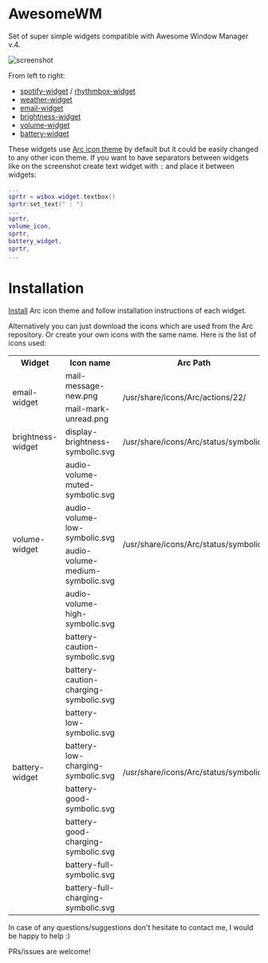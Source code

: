# AwesomeWM

Set of super simple widgets compatible with Awesome Window Manager v.4.

![screenshot](https://github.com/streetturtle/AwesomeWM/blob/master/screenshot.png?raw=true)

From left to right:

- [spotify-widget](https://github.com/streetturtle/AwesomeWM/tree/master/spotify-widget) / [rhythmbox-widget](https://github.com/streetturtle/AwesomeWM/tree/master/rhythmbox-widget)
- [weather-widget](https://github.com/streetturtle/AwesomeWM/tree/master/weather-widget)
- [email-widget](https://github.com/streetturtle/AwesomeWM/tree/master/email-widget)
- [brightness-widget](https://github.com/streetturtle/AwesomeWM/tree/master/brightness-widget)
- [volume-widget](https://github.com/streetturtle/AwesomeWM/tree/master/volume-widget)
- [battery-widget](https://github.com/streetturtle/AwesomeWM/tree/master/battery-widget)

These widgets use [Arc icon theme](https://github.com/horst3180/arc-icon-theme) by default but it could be easily 
changed to any other icon theme. If you want to have separators between widgets like on the screenshot create text widget with ` : ` and place it between widgets:

```lua
...
sprtr = wibox.widget.textbox()
sprtr:set_text(" : ")
...
sprtr,
volume_icon,
sprtr,
battery_widget,
sprtr,
...
```

# Installation

[Install](https://github.com/horst3180/arc-icon-theme#installation) Arc icon theme and follow installation instructions of each widget.

Alternatively you can just download the icons which are used from the Arc repository. Or create your own icons with 
the same name. Here is the list of icons used:

<table>
  <tr>
    <th>Widget</th>
    <th>Icon name</th>
    <th>Arc Path</th>
  </tr>
  <tr>
    <td rowspan="2">email-widget</td>
    <td>mail-message-new.png<br></td>
    <td rowspan="2">/usr/share/icons/Arc/actions/22/</td>
  </tr>
  <tr>
    <td>mail-mark-unread.png</td>
    <td></td>
  </tr>
  <tr>
    <td>brightness-widget</td>
    <td>display-brightness-symbolic.svg</td>
    <td>/usr/share/icons/Arc/status/symbolic/</td>
  </tr>
  <tr>
    <td rowspan="4">volume-widget</td>
    <td>audio-volume-muted-symbolic.svg</td>
    <td rowspan="4">/usr/share/icons/Arc/status/symbolic/</td>
  </tr>
  <tr>
    <td>audio-volume-low-symbolic.svg</td>
    <td></td>
  </tr>
  <tr>
    <td>audio-volume-medium-symbolic.svg</td>
    <td></td>
  </tr>
  <tr>
    <td>audio-volume-high-symbolic.svg</td>
    <td></td>
  </tr>
  <tr>
    <td rowspan="8">battery-widget</td>
    <td>battery-caution-symbolic.svg</td>
    <td rowspan="8">/usr/share/icons/Arc/status/symbolic/</td>
  </tr>
  <tr>
    <td>battery-caution-charging-symbolic.svg</td>
    <td></td>
  </tr>
  <tr>
    <td>battery-low-symbolic.svg</td>
    <td></td>
  </tr>
  <tr>
    <td>battery-low-charging-symbolic.svg</td>
    <td></td>
  </tr>
  <tr>
    <td>battery-good-symbolic.svg</td>
    <td></td>
  </tr>
  <tr>
    <td>battery-good-charging-symbolic.svg</td>
    <td></td>
  </tr>
  <tr>
    <td>battery-full-symbolic.svg</td>
    <td></td>
  </tr>
  <tr>
    <td>battery-full-charging-symbolic.svg</td>
    <td></td>
  </tr>
</table>

In case of any questions/suggestions don't hesitate to contact me, I would be happy to help :)

PRs/issues are welcome!
